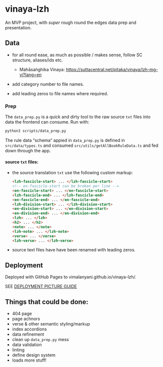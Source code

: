 # vinaya-lzh

An MVP project, with _super_ rough round the edges data prep and presentation.

## Data 

- for all round ease, as much as possible / makes sense, follow SC structure, aliases/ids etc.
    - Mahāsaṅghika Vinaya: https://suttacentral.net/pitaka/vinaya/lzh-mg-vi?lang=en

- add category number to file names.
- add leading zeros to file names where required.

### Prep

The `data_prep.py` is a quick and dirty tool to the raw source `txt` files into data the frontend can consume. Run with:

```sh
python3 scripts/data_prep.py
```

The rule data “schema“ appied in `data_prep.py` is defined in `src/data/types.ts` and consumed `src/utils/getAllBookRuleData.ts` and fed down through the app.

#### source `txt` files:

- the source translation `txt` use the following custom markup:

    ```html
    <lzh-fascicle-start> ... </lzh-fascicle-start>
    <!-- en-fascicle-start can be broken per line -->
    <en-fascicle-start> ... </en-fascicle-start> 
    <lzh-fascicle-end> ... </lzh-fascicle-end>
    <en-fascicle-end> ... </en-fascicle-end>
    <lzh-division-start> ... </lzh-division-start>
    <en-division-start> ... </en-division-start>
    <en-division-end> ... </en-division-end>
    <lzh> ... </lzh>
    <h2> ... </h2>
    <note> ... </note>
    <lzh-note> ... </lzh-note>
    <verse> ... </verse>
    <lzh-verse> ... </lzh-verse>
    ```
- source text files have have been renamed with leading zeros.


## Deployment

Deployed with GitHub Pages to vimalanyani.github.io/vinaya-lzh/.

SEE [DEPLOYMENT PICTURE GUIDE](src/docs/deploy/index.md)

## Things that could be done:

- 404 page
- page achnors
- verse & other semantic styling/markup
- index accordions
- data refinement
- clean up `data_prep.py` mess
- data validation
- linting
- define design system
- loads more stuff!

